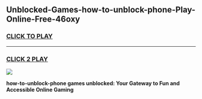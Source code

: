 
## Unblocked-Games-how-to-unblock-phone-Play-Online-Free-46oxy
<h3>
<a href="https://premium76.site?title=how-to-unblock-phone&ref=26A">CLICK TO PLAY</a></h3>
<hr>

<h3>
<a href="https://premium76.site?title=how-to-unblock-phone&ref=26A">CLICK 2 PLAY</a>
  
</h3>

<a href="https://premium76.site?title=how-to-unblock-phone&ref=26A"><img src="https://clearcache.store/games.png"></a>


**how-to-unblock-phone games unblocked: Your Gateway to Fun and Accessible Online Gaming**

